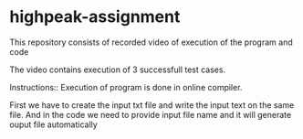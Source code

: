 # highpeak-assignment

This repository consists of recorded video of execution of the program and code 

The video contains execution of 3 successfull test cases.

Instructions::
Execution of program is done in online compiler.

First we have to create the input txt file and write the input text on the same file.
And in the code we need to provide input file name and it will generate ouput file automatically
